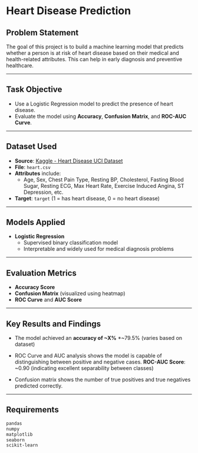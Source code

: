# Heart Disease Prediction

##  Problem Statement

The goal of this project is to build a machine learning model that predicts whether a person is at risk of heart disease based on their medical and health-related attributes. This can help in early diagnosis and preventive healthcare.

---

##  Task Objective

- Use a Logistic Regression model to predict the presence of heart disease.
- Evaluate the model using **Accuracy**, **Confusion Matrix**, and **ROC-AUC Curve**.

---

##  Dataset Used

- **Source**: [Kaggle - Heart Disease UCI Dataset](https://www.kaggle.com/datasets/ronitf/heart-disease-uci)
- **File**: `heart.csv`
- **Attributes** include:
  - Age, Sex, Chest Pain Type, Resting BP, Cholesterol, Fasting Blood Sugar, Resting ECG, Max Heart Rate, Exercise Induced Angina, ST Depression, etc.
- **Target**: `target` (1 = has heart disease, 0 = no heart disease)

---

##  Models Applied

- **Logistic Regression**
  - Supervised binary classification model
  - Interpretable and widely used for medical diagnosis problems
---

##  Evaluation Metrics

- **Accuracy Score**
- **Confusion Matrix** (visualized using heatmap)
- **ROC Curve** and **AUC Score**

---

##  Key Results and Findings

- The model achieved an **accuracy of ~X%** *~79.5% (varies based on dataset)

- ROC Curve and AUC analysis shows the model is capable of distinguishing between positive and negative cases.
**ROC-AUC Score**: ~0.90 (indicating excellent separability between classes)

- Confusion matrix shows the number of true positives and true negatives predicted correctly.

---

##  Requirements

```bash
pandas
numpy
matplotlib
seaborn
scikit-learn
